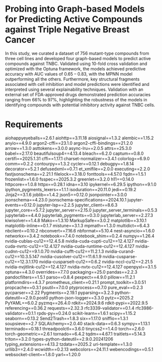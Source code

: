 # Probing into Graph-based Models for Predicting Active Compounds against Triple Negative Breast Cancer
In this study, we curated a dataset of 756 mutant-type compounds from three cell lines and developed four graph-based models to predict active compounds against TNBC. Validated using 10-fold cross validation and optimized with the Optuna framework, the models achieved predictive accuracy with AUC values of 0.65 – 0.83, with the MPNN model outperforming all the others. Furthermore, key structural fragments associated with cell inhibition and model predictions were identified and interpreted using several explainability techniques. Validation with an external set of FDA-approved drugs demonstrated prediction accuracies ranging from 66% to 97%, highlighting the robustness of the models in identifying compounds with potential inhibitory activity against TNBC cells. 

# Requirements
aiohappyeyeballs==2.6.1
aiohttp==3.11.18
aiosignal==1.3.2
alembic==1.15.2
anyio==4.9.0
argon2-cffi==23.1.0
argon2-cffi-bindings==21.2.0
arrow==1.3.0
asttokens==3.0.0
async-lru==2.0.5
attrs==25.3.0
babel==2.17.0
beautifulsoup4==4.13.4
bleach==6.2.0
captum==0.8.0
certifi==2025.1.31
cffi==1.17.1
charset-normalizer==3.4.1
colorlog==6.9.0
comm==0.2.2
contourpy==1.3.2
cycler==0.12.1
debugpy==1.8.14
decorator==5.2.1
defusedxml==0.7.1
et_xmlfile==2.0.0
executing==2.2.0
fastjsonschema==2.21.1
filelock==3.18.0
fonttools==4.57.0
fqdn==1.5.1
frozenlist==1.6.0
fsspec==2025.3.2
greenlet==3.2.0
h11==0.14.0
httpcore==1.0.8
httpx==0.28.1
idna==3.10
ipykernel==6.29.5
ipython==9.1.0
ipython_pygments_lexers==1.1.1
isoduration==20.11.0
jedi==0.19.2
Jinja2==3.1.6
joblib==1.4.2
json5==0.12.0
jsonpointer==3.0.0
jsonschema==4.23.0
jsonschema-specifications==2024.10.1
jupyter-events==0.12.0
jupyter-lsp==2.2.5
jupyter_client==8.6.3
jupyter_core==5.7.2
jupyter_server==2.15.0
jupyter_server_terminals==0.5.3
jupyterlab==4.4.0
jupyterlab_pygments==0.3.0
jupyterlab_server==2.27.3
kiwisolver==1.4.8
Mako==1.3.10
MarkupSafe==3.0.2
matplotlib==3.10.1
matplotlib-inline==0.1.7
mistune==3.1.3
mpmath==1.3.0
multidict==6.4.3
nbclient==0.10.2
nbconvert==7.16.6
nbformat==5.10.4
nest-asyncio==1.6.0
networkx==3.4.2
notebook==7.4.0
notebook_shim==0.2.4
numpy==1.26.4
nvidia-cublas-cu12==12.4.5.8
nvidia-cuda-cupti-cu12==12.4.127
nvidia-cuda-nvrtc-cu12==12.4.127
nvidia-cuda-runtime-cu12==12.4.127
nvidia-cudnn-cu12==9.1.0.70
nvidia-cufft-cu12==11.2.1.3
nvidia-curand-cu12==10.3.5.147
nvidia-cusolver-cu12==11.6.1.9
nvidia-cusparse-cu12==12.3.1.170
nvidia-cusparselt-cu12==0.6.2
nvidia-nccl-cu12==2.21.5
nvidia-nvjitlink-cu12==12.4.127
nvidia-nvtx-cu12==12.4.127
openpyxl==3.1.5
optuna==4.3.0
overrides==7.7.0
packaging==25.0
pandas==2.2.3
pandocfilters==1.5.1
parso==0.8.4
pexpect==4.9.0
pillow==11.2.1
platformdirs==4.3.7
prometheus_client==0.21.1
prompt_toolkit==3.0.51
propcache==0.3.1
psutil==7.0.0
ptyprocess==0.7.0
pure_eval==0.2.3
pycparser==2.22
Pygments==2.19.1
pyparsing==3.2.3
python-dateutil==2.9.0.post0
python-json-logger==3.3.0
pytz==2025.2
PyYAML==6.0.2
pyzmq==26.4.0
rdkit==2024.9.6
rdkit-pypi==2022.9.5
referencing==0.36.2
requests==2.32.3
rfc3339-validator==0.1.4
rfc3986-validator==0.1.1
rpds-py==0.24.0
scikit-learn==1.6.1
scipy==1.15.2
seaborn==0.13.2
Send2Trash==1.8.3
six==1.17.0
sniffio==1.3.1
soupsieve==2.7
SQLAlchemy==2.0.40
stack-data==0.6.3
sympy==1.13.1
terminado==0.18.1
threadpoolctl==3.6.0
tinycss2==1.4.0
torch==2.6.0
torch-geometric==2.6.1
tornado==6.4.2
tqdm==4.67.1
traitlets==5.14.3
triton==3.2.0
types-python-dateutil==2.9.0.20241206
typing_extensions==4.13.2
tzdata==2025.2
uri-template==1.3.0
urllib3==2.4.0
wcwidth==0.2.13
webcolors==24.11.1
webencodings==0.5.1
websocket-client==1.8.0
yarl==1.20.0
